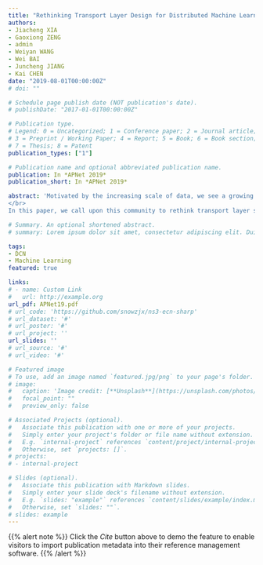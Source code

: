```yaml
---
title: "Rethinking Transport Layer Design for Distributed Machine Learning"
authors:
- Jiacheng XIA
- Gaoxiong ZENG
- admin
- Weiyan WANG
- Wei BAI
- Juncheng JIANG
- Kai CHEN
date: "2019-08-01T00:00:00Z"
# doi: ""

# Schedule page publish date (NOT publication's date).
# publishDate: "2017-01-01T00:00:00Z"

# Publication type.
# Legend: 0 = Uncategorized; 1 = Conference paper; 2 = Journal article;
# 3 = Preprint / Working Paper; 4 = Report; 5 = Book; 6 = Book section;
# 7 = Thesis; 8 = Patent
publication_types: ["1"]

# Publication name and optional abbreviated publication name.
publication: In *APNet 2019*
publication_short: In *APNet 2019*

abstract: 'Motivated by the increasing scale of data, we see a growing need of high performance distributed machine learning systems. Many research works are being proposed to improve distributed machine learning performance.
</br>
In this paper, we call upon this community to rethink transport layer solutions for distributed machine learning due to their stringent network requirements and special algorithmic properties. Distributed machine learning jobs generate bursty traffic when synchronizing parameters and a long tail flow can significantly slow down the complete training process. Meanwhile, in contrast to other distributed system applications, we find that machine learning algorithms are bounded-loss tolerant: randomized network data losses below a certain fraction (typically $10\\%-35\\%$) will do little harm to the end to end job performance. Motivated by this observation, we highlight new opportunities to design bounded-loss tolerant transport to optimize the performance of distributed machine learning. By intentionally ignoring some packet losses, we can avoid unnecessary loss retransmissions, thus reducing the tail flow completion time. Following this principle, our preliminary results show that a simplified protocol can give $1.1-2.2\\times$ speedup on different distributed machine learning tasks.'

# Summary. An optional shortened abstract.
# summary: Lorem ipsum dolor sit amet, consectetur adipiscing elit. Duis posuere tellus ac convallis placerat. Proin tincidunt magna sed ex sollicitudin condimentum.

tags:
- DCN
- Machine Learning
featured: true

links:
# - name: Custom Link
#   url: http://example.org
url_pdf: APNet19.pdf
# url_code: 'https://github.com/snowzjx/ns3-ecn-sharp'
# url_dataset: '#'
# url_poster: '#'
# url_project: ''
url_slides: ''
# url_source: '#'
# url_video: '#'

# Featured image
# To use, add an image named `featured.jpg/png` to your page's folder. 
# image:
#   caption: 'Image credit: [**Unsplash**](https://unsplash.com/photos/pLCdAaMFLTE)'
#   focal_point: ""
#   preview_only: false

# Associated Projects (optional).
#   Associate this publication with one or more of your projects.
#   Simply enter your project's folder or file name without extension.
#   E.g. `internal-project` references `content/project/internal-project/index.md`.
#   Otherwise, set `projects: []`.
# projects:
# - internal-project

# Slides (optional).
#   Associate this publication with Markdown slides.
#   Simply enter your slide deck's filename without extension.
#   E.g. `slides: "example"` references `content/slides/example/index.md`.
#   Otherwise, set `slides: ""`.
# slides: example
---
```


{{% alert note %}}
Click the *Cite* button above to demo the feature to enable visitors to import publication metadata into their reference management software.
{{% /alert %}}

<!-- {{% alert note %}}
Click the *Slides* button above to demo Academic's Markdown slides feature.
{{% /alert %}} -->

<!-- Supplementary notes can be added here, including [code and math](https://sourcethemes.com/academic/docs/writing-markdown-latex/). -->

